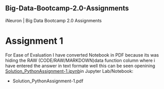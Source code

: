 ## Big-Data-Bootcamp-2.0-Assignments
iNeuron  | Big Data Bootcamp 2.0 Assignments

# Assignment 1

For Ease of Evaluation I have converted Notebook in PDF because its was hiding the RAW (CODE/RAW/MARKDOWN)data function column where i have entered the answer in text formate well this can be seen openining 
[Solution_PythonAssignment-1.ipynb](https://github.com/iSPYadav01/Big-Data-Bootcamp-2.0-Assignments/blob/main/Assignment_1-Assignment-1(Python)/Solution_PythonAssignment-1.ipynb)in Jupyter Lab/Notebook:

* Solution_PythonAssignment-1.pdf

